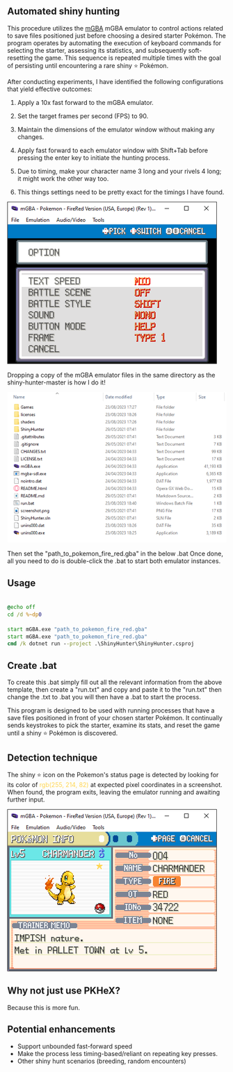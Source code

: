 ## Automated shiny hunting

This procedure utilizes the [mGBA](https://github.com/mgba-emu/mgba) mGBA emulator to control actions related to save files positioned just before choosing a desired starter Pokémon. The program operates by automating the execution of keyboard commands for selecting the starter, assessing its statistics, and subsequently soft-resetting the game. This sequence is repeated multiple times with the goal of persisting until encountering a rare shiny ⭐ Pokémon.

After conducting experiments, I have identified the following configurations that yield effective outcomes:

1. Apply a 10x fast forward to the mGBA emulator.

2. Set the target frames per second (FPS) to 90.

3. Maintain the dimensions of the emulator window without making any changes.

4. Apply fast forward to each emulator window with Shift+Tab before pressing the enter key to initiate the hunting process.

5. Due to timing, make your character name 3 long and your rivels 4 long; it might work the other way too.

6. This things settings need to be pretty exact for the timings I have found.

![screenshot](Game-Options.png)

Dropping a copy of the mGBA emulator files in the same directory as the shiny-hunter-master is how I do it!

![screenshot](shiny-hunter-master.png)

Then set the "path_to_pokemon_fire_red.gba" in the below .bat Once done, all you need to do is double-click the .bat to start both emulator instances.

## Usage

```.bat

@echo off
cd /d %~dp0

start mGBA.exe "path_to_pokemon_fire_red.gba"
start mGBA.exe "path_to_pokemon_fire_red.gba"
cmd /k dotnet run --project .\ShinyHunter\ShinyHunter.csproj

```
## Create .bat

To create this .bat simply fill out all the relevant information from the above template, then create a "run.txt" and copy and paste it to the "run.txt" then change the .txt to .bat you will then have a .bat to start the process.

This program is designed to be used with running processes that have a save files positioned in front of your chosen starter Pokémon. It continually sends keystrokes to pick the starter, examine its stats, and reset the game until a shiny ⭐ Pokémon is discovered.


## Detection technique

The shiny ⭐ icon on the Pokemon's status page is detected by looking for its color of <span style="color: rgb(255, 214, 82)">rgb(255, 214, 82)</span> at expected pixel coordinates in a screenshot. When found, the program exits, leaving the emulator running and awaiting further input.

![screenshot](screenshot.png)

## Why not just use PKHeX?

Because this is more fun.

## Potential enhancements

* Support unbounded fast-forward speed
* Make the process less timing-based/reliant on repeating key presses.
* Other shiny hunt scenarios (breeding, random encounters)
